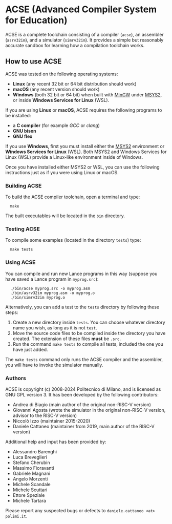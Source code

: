 # ACSE (Advanced Compiler System for Education)

ACSE is a complete toolchain consisting of a compiler (`acse`), an assembler
(`asrv32im`), and a simulator (`simrv32im`).
It provides a simple but reasonably accurate sandbox for learning how a
compilation toolchain works.

## How to use ACSE

ACSE was tested on the following operating systems:

- **Linux** (any recent 32 bit or 64 bit distribution should work)
- **macOS** (any recent version should work)
- **Windows** (both 32 bit or 64 bit) when built with
  [MinGW](http://www.mingw.org) under [MSYS2](https://www.msys2.org), or inside
  **Windows Services for Linux** (WSL).

If you are using **Linux** or **macOS**, ACSE requires the following programs
to be installed:

- a **C compiler** (for example *GCC* or *clang*)
- **GNU bison**
- **GNU flex**

If you use **Windows**, first you must install either the
[MSYS2](https://www.msys2.org) environment or **Windows Services for Linux**
(WSL). Both MSYS2 and Windows Services for Linux (WSL) provide a Linux-like
environment inside of Windows.

Once you have installed either MSYS2 or WSL, you can use the following
instructions just as if you were using Linux or macOS.

### Building ACSE

To build the ACSE compiler toolchain, open a terminal and type:

      make

The built executables will be located in the `bin` directory.

### Testing ACSE

To compile some examples (located in the directory `tests`) type:

      make tests

### Using ACSE

You can compile and run new Lance programs in this way (suppose you
have saved a Lance program in `myprog.src`):

      ./bin/acse myprog.src -o myprog.asm
      ./bin/asrv32im myprog.asm -o myprog.o
      ./bin/simrv32im myprog.o

Alternatively, you can add a test to the `tests` directory by following these
steps:

1. Create a new directory inside `tests`. You can choose whatever directory
   name you wish, as long as it is not `test`.
2. Move the source code files to be compiled inside the directory you have
   created. The extension of these files **must** be `.src`.
3. Run the command `make tests` to compile all tests, included the one you have
   just added.
   
The `make tests` command only runs the ACSE compiler and the assembler, you
will have to invoke the simulator manually.

### Authors

ACSE is copyright (c) 2008-2024 Politecnico di Milano, and is licensed as
GNU GPL version 3. It has been developed by the following contributors:

- Andrea di Biagio (main author of the original non-RISC-V version)
- Giovanni Agosta (wrote the simulator in the original non-RISC-V version,
  advisor to the RISC-V version)
- Niccolò Izzo (maintainer 2015-2020)
- Daniele Cattaneo (maintainer from 2019, main author of the RISC-V version)

Additional help and input has been provided by:

- Alessandro Barenghi
- Luca Breveglieri
- Stefano Cherubin
- Massimo Fioravanti
- Gabriele Magnani
- Angelo Morzenti
- Michele Scandale
- Michele Scuttari
- Ettore Speziale
- Michele Tartara

Please report any suspected bugs or defects to
`daniele.cattaneo <at> polimi.it`.
